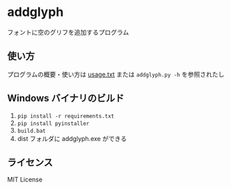 # addglyph

フォントに空のグリフを追加するプログラム


## 使い方

プログラムの概要・使い方は [usage.txt](usage.txt) または `addglyph.py -h` を参照されたし


## Windows バイナリのビルド

1. `pip install -r requirements.txt`
1. `pip install pyinstaller`
1. `build.bat`
1. dist フォルダに addglyph.exe ができる


## ライセンス

MIT License
